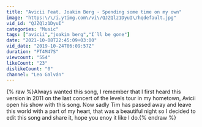```yaml
---
title: "Avicii Feat. Joakim Berg - Spending some time on my own"
image: "https:\/\/i.ytimg.com\/vi\/QJZQlz1DyuI\/hqdefault.jpg"
vid_id: "QJZQlz1DyuI"
categories: "Music"
tags: ["avicii","joakim berg","I´ll be gone"]
date: "2021-10-08T22:45:09+03:00"
vid_date: "2019-10-24T06:09:57Z"
duration: "PT4M47S"
viewcount: "554"
likeCount: "23"
dislikeCount: "0"
channel: "Leo Galván"
---
```

{% raw %}Always wanted this song, I remember that I first heard this version in 2011 on the last concert of the levels tour in my hometown, Avicii open his show with this song. Now sadly Tim has passed away and leave this world with a part of my heart, that was a beautiful night so I decided to edit this song and share it, hope you enoy it like I do.{% endraw %}

